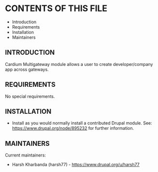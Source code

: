 # CONTENTS OF THIS FILE

  - Introduction
  - Requirements
  - Installation
  - Maintainers


## INTRODUCTION

Cardium Multigateway module allows a user to create developer/company app across gateways.

## REQUIREMENTS

No special requirements.

## INSTALLATION

 * Install as you would normally install a contributed Drupal module.
   See: https://www.drupal.org/node/895232 for further information.


## MAINTAINERS

Current maintainers:
 * Harsh Kharbanda (harsh77) - https://www.drupal.org/u/harsh77
